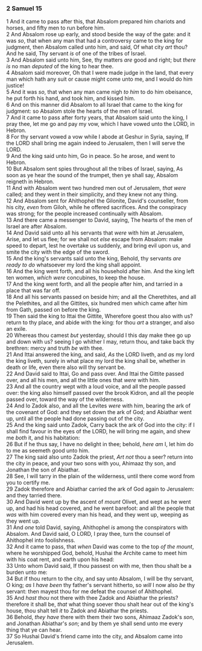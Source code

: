 ### 2 Samuel 15

1 And it came to pass after this, that Absalom prepared him chariots and horses, and fifty men to run before him.  
2 And Absalom rose up early, and stood beside the way of the gate: and it was *so*, that when any man that had a controversy came to the king for judgment, then Absalom called unto him, and said, Of what city *art* thou? And he said, Thy servant *is* of one of the tribes of Israel.  
3 And Absalom said unto him, See, thy matters *are* good and right; but *there is* no man *deputed* of the king to hear thee.  
4 Absalom said moreover, Oh that I were made judge in the land, that every man which hath any suit or cause might come unto me, and I would do him justice!  
5 And it was *so*, that when any man came nigh *to him* to do him obeisance, he put forth his hand, and took him, and kissed him.  
6 And on this manner did Absalom to all Israel that came to the king for judgment: so Absalom stole the hearts of the men of Israel.  
7 And it came to pass after forty years, that Absalom said unto the king, I pray thee, let me go and pay my vow, which I have vowed unto the LORD, in Hebron.  
8 For thy servant vowed a vow while I abode at Geshur in Syria, saying, If the LORD shall bring me again indeed to Jerusalem, then I will serve the LORD.  
9 And the king said unto him, Go in peace. So he arose, and went to Hebron.  
10 But Absalom sent spies throughout all the tribes of Israel, saying, As soon as ye hear the sound of the trumpet, then ye shall say, Absalom reigneth in Hebron.  
11 And with Absalom went two hundred men out of Jerusalem, *that were* called; and they went in their simplicity, and they knew not any thing.  
12 And Absalom sent for Ahithophel the Gilonite, David's counseller, from his city, *even* from Giloh, while he offered sacrifices. And the conspiracy was strong; for the people increased continually with Absalom.  
13 And there came a messenger to David, saying, The hearts of the men of Israel are after Absalom.  
14 And David said unto all his servants that *were* with him at Jerusalem, Arise, and let us flee; for we shall not *else* escape from Absalom: make speed to depart, lest he overtake us suddenly, and bring evil upon us, and smite the city with the edge of the sword.  
15 And the king's servants said unto the king, Behold, thy servants *are ready to do* whatsoever my lord the king shall appoint.  
16 And the king went forth, and all his household after him. And the king left ten women, *which were* concubines, to keep the house.  
17 And the king went forth, and all the people after him, and tarried in a place that was far off.  
18 And all his servants passed on beside him; and all the Cherethites, and all the Pelethites, and all the Gittites, six hundred men which came after him from Gath, passed on before the king.  
19 Then said the king to Ittai the Gittite, Wherefore goest thou also with us? return to thy place, and abide with the king: for thou *art* a stranger, and also an exile.  
20 Whereas thou camest *but* yesterday, should I this day make thee go up and down with us? seeing I go whither I may, return thou, and take back thy brethren: mercy and truth *be* with thee.  
21 And Ittai answered the king, and said, *As* the LORD liveth, and *as* my lord the king liveth, surely in what place my lord the king shall be, whether in death or life, even there also will thy servant be.  
22 And David said to Ittai, Go and pass over. And Ittai the Gittite passed over, and all his men, and all the little ones that *were* with him.  
23 And all the country wept with a loud voice, and all the people passed over: the king also himself passed over the brook Kidron, and all the people passed over, toward the way of the wilderness.  
24 And lo Zadok also, and all the Levites *were* with him, bearing the ark of the covenant of God: and they set down the ark of God; and Abiathar went up, until all the people had done passing out of the city.  
25 And the king said unto Zadok, Carry back the ark of God into the city: if I shall find favour in the eyes of the LORD, he will bring me again, and shew me *both* it, and his habitation:  
26 But if he thus say, I have no delight in thee; behold, *here am* I, let him do to me as seemeth good unto him.  
27 The king said also unto Zadok the priest, *Art not* thou a seer? return into the city in peace, and your two sons with you, Ahimaaz thy son, and Jonathan the son of Abiathar.  
28 See, I will tarry in the plain of the wilderness, until there come word from you to certify me.  
29 Zadok therefore and Abiathar carried the ark of God again to Jerusalem: and they tarried there.  
30 And David went up by the ascent of *mount* Olivet, and wept as he went up, and had his head covered, and he went barefoot: and all the people that *was* with him covered every man his head, and they went up, weeping as they went up.  
31 And *one* told David, saying, Ahithophel *is* among the conspirators with Absalom. And David said, O LORD, I pray thee, turn the counsel of Ahithophel into foolishness.  
32 And it came to pass, that *when* David was come to the top *of the mount*, where he worshipped God, behold, Hushai the Archite came to meet him with his coat rent, and earth upon his head:  
33 Unto whom David said, If thou passest on with me, then thou shalt be a burden unto me:  
34 But if thou return to the city, and say unto Absalom, I will be thy servant, O king; *as* I *have been* thy father's servant hitherto, so *will* I now also *be* thy servant: then mayest thou for me defeat the counsel of Ahithophel.  
35 And *hast thou* not there with thee Zadok and Abiathar the priests? therefore it shall be, *that* what thing soever thou shalt hear out of the king's house, thou shalt tell *it* to Zadok and Abiathar the priests.  
36 Behold, *they have* there with them their two sons, Ahimaaz Zadok's *son*, and Jonathan Abiathar's *son*; and by them ye shall send unto me every thing that ye can hear.  
37 So Hushai David's friend came into the city, and Absalom came into Jerusalem.  
